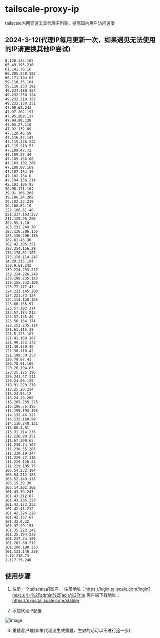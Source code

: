 # tailscale-proxy-ip
tailscale内网穿透工具代理IP列表，提高国内用户访问速度


## 2024-3-12(代理IP每月更新一次，如果遇见无法使用的IP请更换其他IP尝试)

```
8.130.134.105
65.49.195.210
61.141.76.16
60.205.228.182	
60.171.194.63	
59.110.35.164	
59.110.153.192	
49.234.186.154	
49.232.230.124	
49.232.219.152	
49.232.138.251	
47.98.62.243	
47.97.202.197	
47.95.209.117	
47.94.88.138	
47.93.27.110	
47.92.132.89	
47.120.46.59	
47.116.43.147	
47.115.228.242	
47.115.218.53	
47.109.47.72	
47.109.27.44	
47.109.136.68	
47.109.102.206	
47.108.88.169	
47.107.164.30	
47.102.154.0
42.194.136.214	
42.193.106.95	
39.98.171.104	
39.91.166.209	
39.106.24.208	
39.102.33.219	
39.100.82.19	
222.186.61.48	
221.237.163.253	
211.128.96.206
202.95.1.18	
183.232.249.30	
183.136.206.136	
183.136.206.135
182.61.43.30	
182.42.105.251	
182.254.156.29	
175.178.61.187	
175.178.114.247
14.29.215.194	
139.9.61.243	
139.224.253.217	
139.224.226.248
139.196.235.183	
139.155.242.109
125.77.177.43	
124.222.145.200	
124.221.73.124	
124.114.120.165
123.60.165.97	
123.57.192.114	
123.57.184.213	
123.57.145.49	
123.56.164.174	
122.152.235.114	
121.61.115.38	
121.5.225.187	
121.41.168.187
121.40.172.172
121.40.159.46
121.36.110.42
121.199.30.253
120.79.67.41	
120.78.91.106	
120.26.194.83	
120.25.125.196
120.241.47.111
120.24.90.129	
119.91.220.218	
118.25.20.214
118.24.53.12	
118.24.28.206
116.205.235.225
116.196.76.195	
115.159.193.193
114.132.46.127	
114.132.160.99
114.116.240.121
113.88.3.81
113.31.114.236	
112.126.80.251
111.67.200.65
111.230.74.167	
111.230.55.205	
111.230.19.247	
111.229.37.116
111.229.128.54	
111.229.105.75	
106.54.232.104	
106.54.212.183
106.52.149.138
106.15.38.30
106.14.202.166
101.43.39.243
101.43.212.87	
101.43.205.223
101.43.123.233
101.42.41.212
101.42.224.220	
101.42.157.67	
101.42.0.22	
101.37.29.153	
101.35.222.241	
101.35.194.225	
101.237.34.189	
101.201.80.212
101.200.198.253	
101.133.146.250
1.12.238.73
1.117.75.240
```

## 使用步骤

1. 注册一个tailscale的账户。
注册地址：https://login.tailscale.com/login?next_url=%2Fadmin%2Facls%2Ffile
客户端下载地址：https://pkgs.tailscale.com/stable/

2. 添加代理IP配置

![image](https://github.com/sky984-11/tailscale-proxy-ip/assets/58068214/96042857-0019-4f58-baa7-e8e34b72974a)

3. 重启客户端(如果代理没生效重启，生效的话可以不进行这一步)



  
